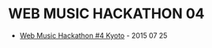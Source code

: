 # WEB MUSIC HACKATHON 04
- [Web Music Hackathon #4 Kyoto](https://atnd.org/events/67782) - 2015 07 25
